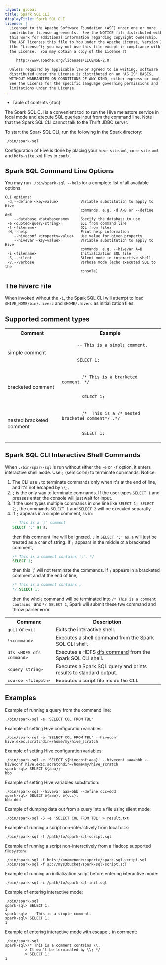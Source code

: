 ```yaml
---
layout: global
title: Spark SQL CLI
displayTitle: Spark SQL CLI
license: |
  Licensed to the Apache Software Foundation (ASF) under one or more
  contributor license agreements.  See the NOTICE file distributed with
  this work for additional information regarding copyright ownership.
  The ASF licenses this file to You under the Apache License, Version 2.0
  (the "License"); you may not use this file except in compliance with
  the License.  You may obtain a copy of the License at
 
     http://www.apache.org/licenses/LICENSE-2.0
 
  Unless required by applicable law or agreed to in writing, software
  distributed under the License is distributed on an "AS IS" BASIS,
  WITHOUT WARRANTIES OR CONDITIONS OF ANY KIND, either express or implied.
  See the License for the specific language governing permissions and
  limitations under the License.
---
```


* Table of contents
{:toc}


The Spark SQL CLI is a convenient tool to run the Hive metastore service in local mode and execute SQL
queries input from the command line. Note that the Spark SQL CLI cannot talk to the Thrift JDBC server.

To start the Spark SQL CLI, run the following in the Spark directory:

    ./bin/spark-sql

Configuration of Hive is done by placing your `hive-site.xml`, `core-site.xml` and `hdfs-site.xml` files in `conf/`.

## Spark SQL Command Line Options

You may run `./bin/spark-sql --help` for a complete list of all available options.

    CLI options:
     -d,--define <key=value>          Variable substitution to apply to Hive
                                      commands. e.g. -d A=B or --define A=B
        --database <databasename>     Specify the database to use
     -e <quoted-query-string>         SQL from command line
     -f <filename>                    SQL from files
     -H,--help                        Print help information
        --hiveconf <property=value>   Use value for given property
        --hivevar <key=value>         Variable substitution to apply to Hive
                                      commands. e.g. --hivevar A=B
     -i <filename>                    Initialization SQL file
     -S,--silent                      Silent mode in interactive shell
     -v,--verbose                     Verbose mode (echo executed SQL to the
                                      console)

## The hiverc File

When invoked without the `-i`, the Spark SQL CLI will attempt to load `$HIVE_HOME/bin/.hiverc` and `$HOME/.hiverc` as initialization files.

## Supported comment types

<table class="table">
<tr><th>Comment</th><th>Example</th></tr>
<tr>
  <td>simple comment</td>
  <td>
  <code>
      -- This is a simple comment.
      <br>
      SELECT 1;
  </code>
  </td>
</tr>
<tr>
  <td>bracketed comment</td>
  <td>
    <code>
        /* This is a bracketed comment. */
        <br>
        SELECT 1;
    </code>
  </td>
</tr>
<tr>
  <td>nested bracketed comment</td>
  <td>
    <code>
        /*  This is a /* nested bracketed comment*/ .*/
        <br>
        SELECT 1;
    </code>
  </td>
</tr>
</table>

## Spark SQL CLI Interactive Shell Commands

When `./bin/spark-sql` is run without either the `-e` or `-f` option, it enters interactive shell mode.
Use `;` (semicolon) to terminate commands. Notice:
1. The CLI use `;` to terminate commands only when it's at the end of line, and it's not escaped by `\\;`.
2. `;` is the only way to terminate commands. If the user types `SELECT 1` and presses enter, the console will just wait for input.
3. If the user types multiple commands in one line like `SELECT 1; SELECT 2;`, the commands `SELECT 1` and `SELECT 2` will be executed separatly.
4. If `;` appears in a simple comment, as in: 
   ```sql
   -- This is a ';' comment
   SELECT ';' as a;
   ```
   then this comment line will be ignored. `;` in `SELECT ';' as a` will just be treated as a char of string.
   If `;` appears in the middle of a bracketed comment,
   ```sql
   /* This is a comment contains ';'. */
   SELECT 1;
   ```
   then this ';' will not terminate the commands. If `;` appears in a bracketed comment and at the end of line, 
   ```sql
   /* This is a comment contains ;
   */ SELECT 1;
   ```
   then the whole command will be terminated into  `/* This is a comment contains ` and `*/ SELECT 1`,
   Spark will submit these two command and throw parser error.


<table class="table">
<tr><th>Command</th><th>Description</th></tr>
<tr>
  <td><code>quit</code> or <code>exit</code></td>
  <td>Exits the interactive shell.</td>
</tr>
<tr>
  <td><code>!&lt;command&gt;</code></td>
  <td>Executes a shell command from the Spark SQL CLI shell.</td>
</tr>
<tr>
  <td><code>dfs &lt;HDFS dfs command&gt;</code></td>
  <td>Executes a HDFS <a href="https://hadoop.apache.org/docs/stable/hadoop-project-dist/hadoop-hdfs/HDFSCommands.html#dfs">dfs command</a> from the Spark SQL CLI shell.</td>
</tr>
<tr>
  <td><code>&lt;query string&gt;</code></td>
  <td>Executes a Spark SQL query and prints results to standard output.</td>
</tr>
<tr>
  <td><code>source &lt;filepath&gt;</code></td>
  <td>Executes a script file inside the CLI.</td>
</tr>
</table>

## Examples

Example of running a query from the command line:

    ./bin/spark-sql -e 'SELECT COL FROM TBL'

Example of setting Hive configuration variables:

    ./bin/spark-sql -e 'SELECT COL FROM TBL' --hiveconf hive.exec.scratchdir=/home/my/hive_scratch
    
Example of setting Hive configuration variables:

    ./bin/spark-sql -e 'SELECT ${hiveconf:aaa}' --hiveconf aaa=bbb --hiveconf hive.exec.scratchdir=/home/my/hive_scratch
    spark-sql> SELECT ${aaa};
    bbb
    
Example of setting Hive variables substitution:
    
    ./bin/spark-sql --hivevar aaa=bbb --define ccc=ddd
    spark-sql> SELECT ${aaa}, ${ccc};
    bbb ddd

Example of dumping data out from a query into a file using silent mode:

    ./bin/spark-sql -S -e 'SELECT COL FROM TBL' > result.txt

Example of running a script non-interactively from local disk:

    ./bin/spark-sql -f /path/to/spark-sql-script.sql

Example of running a script non-interactively from a Hadoop supported filesystem:

    ./bin/spark-sql -f hdfs://<namenode>:<port>/spark-sql-script.sql
    ./bin/spark-sql -f s3://mys3bucket/spark-sql-script.sql 

Example of running an initialization script before entering interactive mode:

    ./bin/spark-sql -i /path/to/spark-sql-init.sql

Example of entering interactive mode:

    ./bin/spark-sql
    spark-sql> SELECT 1;
    1
    spark-sql> -- This is a simple comment.
    spark-sql> SELECT 1;
    1

Example of entering interactive mode with escape `;` in comment:

    ./bin/spark-sql
    spark-sql>/* This is a comment contains \\;
             > It won't be terminaled by \\; */
             > SELECT 1;
    1
